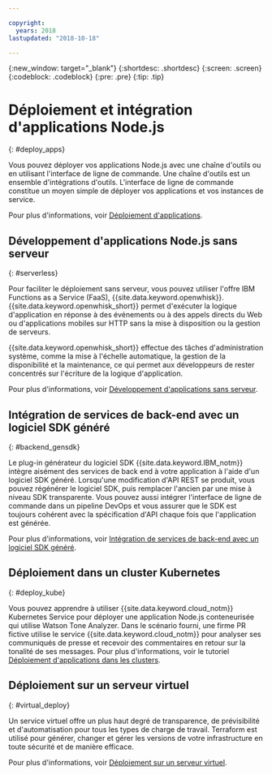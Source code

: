 ```yaml
---

copyright:
  years: 2018
lastupdated: "2018-10-18"

---
```

{:new_window: target="_blank"}
{:shortdesc: .shortdesc}
{:screen: .screen}
{:codeblock: .codeblock}
{:pre: .pre}
{:tip: .tip}

# Déploiement et intégration d'applications Node.js
{: #deploy_apps}

Vous pouvez déployer vos applications Node.js avec une chaîne d'outils ou en utilisant l'interface de ligne de commande. Une chaîne d'outils est un ensemble d'intégrations d'outils. L'interface de ligne de commande constitue un moyen simple de déployer vos applications et vos instances de service.

Pour plus d'informations, voir [Déploiement d'applications](../apps/dep-app-tool.html).

## Développement d'applications Node.js sans serveur
{: #serverless}

Pour faciliter le déploiement sans serveur, vous pouvez utiliser l'offre IBM Functions as a Service (FaaS), {{site.data.keyword.openwhisk}}. {{site.data.keyword.openwhisk_short}} permet d'exécuter la logique d'application en réponse à des événements ou à des appels directs du Web ou d'applications mobiles sur HTTP sans la mise à disposition ou la gestion de serveurs.

{{site.data.keyword.openwhisk_short}} effectue des tâches d'administration système, comme la mise à l'échelle automatique, la gestion de la disponibilité et la maintenance, ce qui permet aux développeurs de rester concentrés sur l'écriture de la logique d'application.

Pour plus d'informations, voir [Développement d'applications sans serveur](../apps/deploying/functions.html).

## Intégration de services de back-end avec un logiciel SDK généré
{: #backend_gensdk}

Le plug-in générateur du logiciel SDK {{site.data.keyword.IBM_notm}} intègre aisément des services de back end à votre application à l'aide d'un logiciel SDK généré. Lorsqu'une modification d'API REST se produit, vous pouvez régénérer le logiciel SDK, puis remplacer l'ancien par une mise à niveau SDK transparente. Vous pouvez aussi intégrer l'interface de ligne de commande dans un pipeline DevOps et vous assurer que le SDK est toujours cohérent avec la spécification d'API chaque fois que l'application est générée.

Pour plus d'informations, voir [Intégration de services de back-end avec un logiciel SDK généré](/docs/swift/backend/cli_sdkgen.html).

## Déploiement dans un cluster Kubernetes
{: #deploy_kube}

Vous pouvez apprendre à utiliser {{site.data.keyword.cloud_notm}} Kubernetes Service pour déployer une application Node.js conteneurisée qui utilise Watson Tone Analyzer. Dans le scénario fourni, une firme PR fictive utilise le service {{site.data.keyword.cloud_notm}} pour analyser ses communiqués de presse et recevoir des commentaires en retour sur la tonalité de ses messages. Pour plus d'informations, voir le tutoriel [Déploiement d'applications dans les clusters](../containers/cs_tutorials_apps.html).

## Déploiement sur un serveur virtuel
{: #virtual_deploy}

Un service virtuel offre un plus haut degré de transparence, de prévisibilité et d'automatisation pour tous les types de charge de travail. Terraform est utilisé pour générer, changer et gérer les versions de votre infrastructure en toute sécurité et de manière efficace.

Pour plus d'informations, voir [Déploiement sur un serveur virtuel](../apps/vsi-deploy.html).
